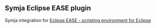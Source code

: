 ## Symja Eclipse EASE plugin
 
 
 Symja integration for [Eclipse EASE - scripting environment for Eclipse](https://www.eclipse.org/ease/)